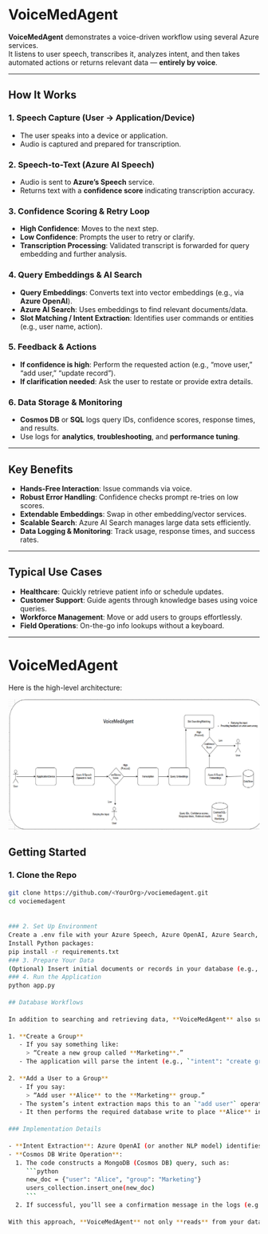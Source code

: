 # VoiceMedAgent

**VoiceMedAgent** demonstrates a voice-driven workflow using several Azure services.  
It listens to user speech, transcribes it, analyzes intent, and then takes automated actions or returns relevant data — **entirely by voice**.

---

## How It Works

### 1. Speech Capture (User → Application/Device)
- The user speaks into a device or application.  
- Audio is captured and prepared for transcription.

### 2. Speech-to-Text (Azure AI Speech)
- Audio is sent to **Azure’s Speech** service.  
- Returns text with a **confidence score** indicating transcription accuracy.

### 3. Confidence Scoring & Retry Loop
- **High Confidence**: Moves to the next step.  
- **Low Confidence**: Prompts the user to retry or clarify.  
- **Transcription Processing**: Validated transcript is forwarded for query embedding and further analysis.

### 4. Query Embeddings & AI Search
- **Query Embeddings**: Converts text into vector embeddings (e.g., via **Azure OpenAI**).  
- **Azure AI Search**: Uses embeddings to find relevant documents/data.  
- **Slot Matching / Intent Extraction**: Identifies user commands or entities (e.g., user name, action).

### 5. Feedback & Actions
- **If confidence is high**: Perform the requested action (e.g., “move user,” “add user,” “update record”).  
- **If clarification needed**: Ask the user to restate or provide extra details.

### 6. Data Storage & Monitoring
- **Cosmos DB** or **SQL** logs query IDs, confidence scores, response times, and results.  
- Use logs for **analytics**, **troubleshooting**, and **performance tuning**.

---

## Key Benefits

- **Hands-Free Interaction**: Issue commands via voice.  
- **Robust Error Handling**: Confidence checks prompt re-tries on low scores.  
- **Extendable Embeddings**: Swap in other embedding/vector services.  
- **Scalable Search**: Azure AI Search manages large data sets efficiently.  
- **Data Logging & Monitoring**: Track usage, response times, and success rates.

---

## Typical Use Cases

- **Healthcare**: Quickly retrieve patient info or schedule updates.  
- **Customer Support**: Guide agents through knowledge bases using voice queries.  
- **Workforce Management**: Move or add users to groups effortlessly.  
- **Field Operations**: On-the-go info lookups without a keyboard.

---

# VoiceMedAgent

Here is the high-level architecture:

![VoiceMedAgent Architecture](architecture/Architecture.png)

## Getting Started

### 1. Clone the Repo
```bash
git clone https://github.com/<YourOrg>/vociemedagent.git
cd vociemedagent


### 2. Set Up Environment
Create a .env file with your Azure Speech, Azure OpenAI, Azure Search, and Cosmos DB credentials.
Install Python packages:
pip install -r requirements.txt
### 3. Prepare Your Data
(Optional) Insert initial documents or records in your database (e.g., user entries, knowledge articles).
### 4. Run the Application
python app.py

## Database Workflows

In addition to searching and retrieving data, **VoiceMedAgent** also supports write operations on Cosmos DB (or any Mongo-compatible store). For example:

1. **Create a Group**  
   - If you say something like:  
     > “Create a new group called **Marketing**.”  
   - The application will parse the intent (e.g., `"intent": "create group"`) and directly call Cosmos DB to insert a new document that represents this group.

2. **Add a User to a Group**  
   - If you say:  
     > “Add user **Alice** to the **Marketing** group.”  
   - The system’s intent extraction maps this to an `"add user"` operation.  
   - It then performs the required database write to place **Alice** in the **Marketing** group within Cosmos DB.

### Implementation Details

- **Intent Extraction**: Azure OpenAI (or another NLP model) identifies the **intent** and **slots** (e.g., user = “Alice”, group = “Marketing”).  
- **Cosmos DB Write Operation**:  
  1. The code constructs a MongoDB (Cosmos DB) query, such as:
     ```python
     new_doc = {"user": "Alice", "group": "Marketing"}
     users_collection.insert_one(new_doc)
     ```
  2. If successful, you’ll see a confirmation message in the logs (e.g., “Added user ‘Alice’ to group ‘Marketing’”).

With this approach, **VoiceMedAgent** not only **reads** from your database but also **writes** to it, making it suitable for real-time user management, group creation, and other administrative tasks.

